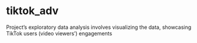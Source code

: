 # tiktok_adv
Project’s exploratory data analysis involves visualizing the data, showcasing TikTok users (video viewers’) engagements
